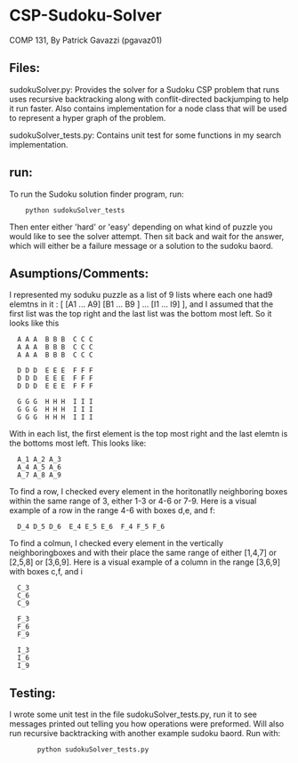 # CSP-Sudoku-Solver
COMP 131, By Patrick Gavazzi (pgavaz01)


## Files:

sudokuSolver.py: Provides the solver for a Sudoku CSP problem that runs uses recursive backtracking along with conflit-directed backjumping to help it run faster. Also contains implementation for a node class that will be used to represent a hyper graph of the problem. 
    
sudokuSolver_tests.py: Contains unit test for some functions in my search implementation.





## run: 
To run the Sudoku solution finder program, run:
    
        python sudokuSolver_tests
     
Then enter either 'hard' or 'easy' depending on what kind of puzzle you would like to see the solver attempt. Then sit back and wait for the  answer, which will either be a failure message or a solution to the sudoku baord. 

     






## Asumptions/Comments:

I represented my soduku puzzle as a list of 9 lists where each one had9 elemtns in it : [ [A1 ... A9] [B1 ... B9 ] ... [I1 ... I9] ], and I assumed that the first list was the top right and the last list was the bottom most left. So it looks like this
      
      A A A  B B B  C C C 
      A A A  B B B  C C C 
      A A A  B B B  C C C 
      
      D D D  E E E  F F F
      D D D  E E E  F F F
      D D D  E E E  F F F
      
      G G G  H H H  I I I
      G G G  H H H  I I I
      G G G  H H H  I I I
      
With in each list, the first element is the top most right and the last elemtn is the bottoms most left. This looks like:
      
      A_1 A_2 A_3
      A_4 A_5 A_6
      A_7 A_8 A_9

To find a row, I checked every element in the horitonatlly neighboring boxes within the same range of 3, either 1-3 or 4-6 or 7-9. Here is a visual example of a row in the range 4-6 with boxes d,e, and f:
      
      D_4 D_5 D_6  E_4 E_5 E_6  F_4 F_5 F_6
      
To find a colmun, I checked every element in the vertically neighboringboxes and with their place the same range of either [1,4,7] or [2,5,8] or [3,6,9]. Here is a visual example of a column in the range [3,6,9] with boxes c,f, and i
      
      C_3
      C_6
      C_9 
      
      F_3
      F_6
      F_9
      
      I_3
      I_6
      I_9


## Testing:  
I wrote some unit test in the file sudokuSolver_tests.py, run it  to see messages printed out telling you how operations were preformed. Will also run recursive backtracking with another example sudoku baord. Run with:
       
           python sudokuSolver_tests.py
